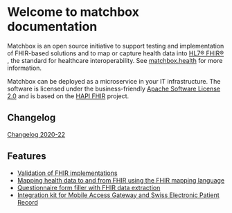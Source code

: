 # Welcome to matchbox documentation

Matchbox is an open source initiative to support testing and implementation of FHIR-based solutions and to map or capture health data into [HL7® FHIR®](https://www.hl7.org/fhir/) , 
the standard for healthcare interoperability. See [matchbox.health](https://www.matchbox.health/) for more information.

Matchbox can be deployed as a microservice in your IT infrastructure.
The software is licensed under the business-friendly [Apache Software License 2.0](https://github.com/ahdis/matchbox/blob/main/LICENSE) and is based on the [HAPI FHIR](https://hapifhir.io/) project. 

## Changelog

[Changelog 2020-22](changelog)

## Features

- [Validation of FHIR implementations](features/#validation-of-fhir-implementations)
- [Mapping health data to and from FHIR using the FHIR mapping language](features/#mapping-health-data-to-and-from-fhir-using-the-fhir-mapping-language)
- [Questionnaire form filler with FHIR data extraction](features/#questionnaire-form-filler-with-fhir-data-extraction)
- [Integration kit for Mobile Access Gateway and Swiss Electronic Patient Record](features/#integration-kit-for-mobile-access-gateway-and-swiss-electronic-patient-record)